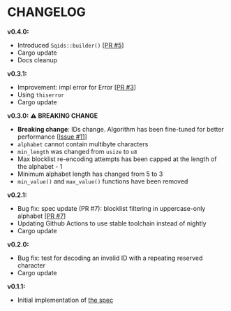 # CHANGELOG

**v0.4.0:**
- Introduced `Sqids::builder()` [[PR #5](https://github.com/sqids/sqids-rust/pull/5)]
- Cargo update
- Docs cleanup

**v0.3.1:**
- Improvement: impl error for Error [[PR #3](https://github.com/sqids/sqids-rust/pull/3)]
- Using `thiserror`
- Cargo update

**v0.3.0:** **⚠️ BREAKING CHANGE**
- **Breaking change**: IDs change. Algorithm has been fine-tuned for better performance [[Issue #11](https://github.com/sqids/sqids-spec/issues/11)]
- `alphabet` cannot contain multibyte characters
- `min_length` was changed from `usize` to `u8`
- Max blocklist re-encoding attempts has been capped at the length of the alphabet - 1
- Minimum alphabet length has changed from 5 to 3
- `min_value()` and `max_value()` functions have been removed

**v0.2.1:**
- Bug fix: spec update (PR #7): blocklist filtering in uppercase-only alphabet [[PR #7](https://github.com/sqids/sqids-spec/pull/7)]
- Updating Github Actions to use stable toolchain instead of nightly
- Cargo update

**v0.2.0:**
- Bug fix: test for decoding an invalid ID with a repeating reserved character
- Cargo update

**v0.1.1:**
- Initial implementation of [the spec](https://github.com/sqids/sqids-spec)
